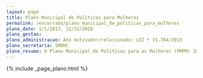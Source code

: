 ```yaml
---
layout: page
title: Plano Municipal de Políticas para Mulheres
permalink: /encerrado/plano_municipal_de_políticas_para_mulheres
plano_date: 1/1/2017, 12/31/2020
plano_gestao: 
plano_administracao: Ato motivador/relacionado: LEI º 15.764/2013
plano_secretaria: SMDHC
plano_resume: O Plano Municipal de Políticas para as Mulheres (PMPM) 2017-2020 é um instrumento de planejamento que guiará as políticas públicas para as mulheres em São Paulo nos próximos quatro anos. Ele envolve a articulação entre diferentes secretarias da Prefeitura para abordar as demandas das mulheres em diversas áreas, como saúde, trabalho, educação e segurança. Além de fornecer serviços específicos, o plano busca promover mudanças comportamentais e combater a discriminação de gênero, incorporando o respeito à diversidade. O PMPM vai além dos serviços municipais, pertencendo a todas as mulheres da cidade, e incentiva a participação da sociedade civil na sua implementação.
---
```

<div>
{% include _page_plano.html %}
</div>
